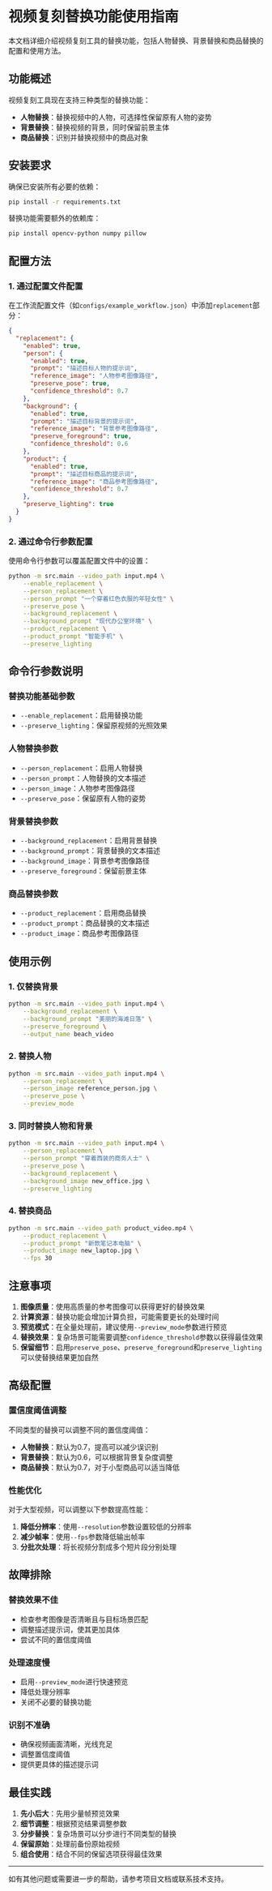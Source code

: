 # 视频复刻替换功能使用指南

本文档详细介绍视频复刻工具的替换功能，包括人物替换、背景替换和商品替换的配置和使用方法。

## 功能概述

视频复刻工具现在支持三种类型的替换功能：

- **人物替换**：替换视频中的人物，可选择性保留原有人物的姿势
- **背景替换**：替换视频的背景，同时保留前景主体
- **商品替换**：识别并替换视频中的商品对象

## 安装要求

确保已安装所有必要的依赖：

```bash
pip install -r requirements.txt
```

替换功能需要额外的依赖库：

```bash
pip install opencv-python numpy pillow
```

## 配置方法

### 1. 通过配置文件配置

在工作流配置文件（如`configs/example_workflow.json`）中添加`replacement`部分：

```json
{
  "replacement": {
    "enabled": true,
    "person": {
      "enabled": true,
      "prompt": "描述目标人物的提示词",
      "reference_image": "人物参考图像路径",
      "preserve_pose": true,
      "confidence_threshold": 0.7
    },
    "background": {
      "enabled": true,
      "prompt": "描述目标背景的提示词",
      "reference_image": "背景参考图像路径",
      "preserve_foreground": true,
      "confidence_threshold": 0.6
    },
    "product": {
      "enabled": true,
      "prompt": "描述目标商品的提示词",
      "reference_image": "商品参考图像路径",
      "confidence_threshold": 0.7
    },
    "preserve_lighting": true
  }
}
```

### 2. 通过命令行参数配置

使用命令行参数可以覆盖配置文件中的设置：

```bash
python -m src.main --video_path input.mp4 \
    --enable_replacement \
    --person_replacement \
    --person_prompt "一个穿着红色衣服的年轻女性" \
    --preserve_pose \
    --background_replacement \
    --background_prompt "现代办公室环境" \
    --product_replacement \
    --product_prompt "智能手机" \
    --preserve_lighting
```

## 命令行参数说明

### 替换功能基础参数

- `--enable_replacement`：启用替换功能
- `--preserve_lighting`：保留原视频的光照效果

### 人物替换参数

- `--person_replacement`：启用人物替换
- `--person_prompt`：人物替换的文本描述
- `--person_image`：人物参考图像路径
- `--preserve_pose`：保留原有人物的姿势

### 背景替换参数

- `--background_replacement`：启用背景替换
- `--background_prompt`：背景替换的文本描述
- `--background_image`：背景参考图像路径
- `--preserve_foreground`：保留前景主体

### 商品替换参数

- `--product_replacement`：启用商品替换
- `--product_prompt`：商品替换的文本描述
- `--product_image`：商品参考图像路径

## 使用示例

### 1. 仅替换背景

```bash
python -m src.main --video_path input.mp4 \
    --background_replacement \
    --background_prompt "美丽的海滩日落" \
    --preserve_foreground \
    --output_name beach_video
```

### 2. 替换人物

```bash
python -m src.main --video_path input.mp4 \
    --person_replacement \
    --person_image reference_person.jpg \
    --preserve_pose \
    --preview_mode
```

### 3. 同时替换人物和背景

```bash
python -m src.main --video_path input.mp4 \
    --person_replacement \
    --person_prompt "穿着西装的商务人士" \
    --preserve_pose \
    --background_replacement \
    --background_image new_office.jpg \
    --preserve_lighting
```

### 4. 替换商品

```bash
python -m src.main --video_path product_video.mp4 \
    --product_replacement \
    --product_prompt "新款笔记本电脑" \
    --product_image new_laptop.jpg \
    --fps 30
```

## 注意事项

1. **图像质量**：使用高质量的参考图像可以获得更好的替换效果
2. **计算资源**：替换功能会增加计算负担，可能需要更长的处理时间
3. **预览模式**：在全量处理前，建议使用`--preview_mode`参数进行预览
4. **替换效果**：复杂场景可能需要调整`confidence_threshold`参数以获得最佳效果
5. **保留细节**：启用`preserve_pose`、`preserve_foreground`和`preserve_lighting`可以使替换结果更加自然

## 高级配置

### 置信度阈值调整

不同类型的替换可以调整不同的置信度阈值：

- **人物替换**：默认为0.7，提高可以减少误识别
- **背景替换**：默认为0.6，可以根据背景复杂度调整
- **商品替换**：默认为0.7，对于小型商品可以适当降低

### 性能优化

对于大型视频，可以调整以下参数提高性能：

1. **降低分辨率**：使用`--resolution`参数设置较低的分辨率
2. **减少帧率**：使用`--fps`参数降低输出帧率
3. **分批次处理**：将长视频分割成多个短片段分别处理

## 故障排除

### 替换效果不佳

- 检查参考图像是否清晰且与目标场景匹配
- 调整描述提示词，使其更加具体
- 尝试不同的置信度阈值

### 处理速度慢

- 启用`--preview_mode`进行快速预览
- 降低处理分辨率
- 关闭不必要的替换功能

### 识别不准确

- 确保视频画面清晰，光线充足
- 调整置信度阈值
- 提供更具体的描述提示词

## 最佳实践

1. **先小后大**：先用少量帧预览效果
2. **细节调整**：根据预览结果调整参数
3. **分步替换**：复杂场景可以分步进行不同类型的替换
4. **保留原始**：处理前备份原始视频
5. **组合使用**：结合不同的保留选项获得最佳效果

---

如有其他问题或需要进一步的帮助，请参考项目文档或联系技术支持。